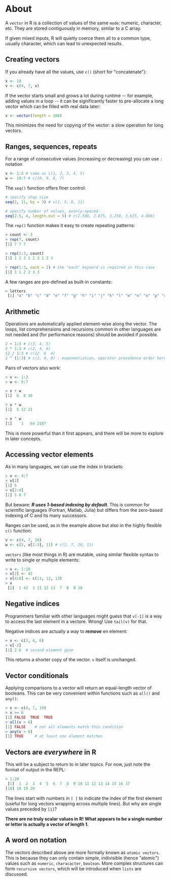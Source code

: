 # About

A `vector` in R is a collection of values of the same `mode`: numeric, character, etc. 
They are stored contiguously in memory, similar to a C array.

If given mixed inputs, R will quietly coerce them all to a common type, usually character, which can lead to unexpected results.

## Creating vectors

If you already have all the values, use `c()` (short for "concatenate"):

```R
x <- 10
v <- c(4, 7, x)
```

If the vector starts small and grows a lot during runtime -- for example, adding values in a loop -- it can be significantly faster to pre-allocate a long vector which can be filled with real data later:

```R
v <- vector(length = 100) 
```

This minimizes the need for copying of the vector: a slow operation for long vectors.

## Ranges, sequences, repeats

For a range of consecutive values (increasing or decreasing) you can use `:` notation

```R
v <- 1:5 # same as c(1, 2, 3, 4, 5)
w <- 10:7 # c(10, 9, 8, 7)
```

The `seq()` function offers finer control:

```R
# specify step size
seq(2, 11, by = 3) # c(2, 5, 8, 11)

# specify number of values, evenly-spaced
seq(2.5, 4, length.out = 5) # c(2.500, 2.875, 3.250, 3.625, 4.000) 
```

The `rep()` function makes it easy to create repeating patterns:

```R
> count <- 3
> rep(7, count)
[1] 7 7 7

> rep(1:3, count)
[1] 1 2 3 1 2 3 1 2 3

> rep(1:3, each = 2) # the "each" keyword is required in this case
[1] 1 1 2 2 3 3
```

A few ranges are pre-defined as built-in constants:

```R
> letters
 [1] "a" "b" "c" "d" "e" "f" "g" "h" "i" "j" "k" "l" "m" "n" "o" "p" "q" "r" "s" "t" "u" "v" "w" "x" "y" "z"
```

## Arithmetic

Operations are automatically applied element-wise along the vector. 
The loops, list comprehensions and recursions common in other languages are not needed and (for performance reasons) should be avoided if possible.

```R
2 + 1:3 # c(3, 4, 5)
2 * 1:3 # c(2, 4, 6)
12 / 1:3 # c(12  6  4)
2 ^ (1:3) # c(2, 4, 8) : exponentiation, operator precedence order here needs ()
```

Pairs of vectors also work:

```R
> v <- 1:3
> w <- 5:7

> v + w
[1]  6  8 10

> v * w
[1]  5 12 21

> v ^ w
[1]    1   64 2187
```

This is more powerful than it first appears, and there will be more to explore in later concepts.

## Accessing vector elements

As in many languages, we can use the index in brackets:

```R
> v <- 4:7
> v[2]
[1] 5
> v[2:4]
[1] 5 6 7
```

But beware: ***R uses 1-based indexing by default***. 
This is common for scientific languages (Fortran, Matlab, Julia) but differs from the zero-based indexing of C and its many successors.

Ranges can be used, as in the example above but also in the highly flexible `c()` function:

```R
v <- c(4, 7, 10)
w <- c(2, v[2:3], 11) # c(2, 7, 10, 11)
```

`vectors` (like most things in R) are mutable, using similar flexible syntax to write to single or multiple elements:

```R
> v <- 1:10
> v[2] <- 42
> v[4:6] <- c(11, 12, 13)
> v
 [1]  1 42  3 11 12 13  7  8  9 10
```

## Negative indices

Programmers familiar with other languages might guess that `v[-1]` is a way to access the last element in a vectore.
Wrong!
Use `tail(v)` for that.

Negative indices are actually a way to ***remove*** en element:

```R
> v <- c(2, 4, 6)
> v[-2]
[1] 2 6  # second element gone
```

This returns a shorter copy of the vector. `v` itself is unchanged.

## Vector conditionals

Applying comparisons to a vector will return an equal-length vector of booleans. 
This can be very convenient within functions such as `all()` and `any()`:

```R
> v <- c(4, 7, 10)
> v >= 6
[1] FALSE  TRUE  TRUE
> all(v > 6)
[1] FALSE    # not all elements match this condition
> any(v > 6)
[1] TRUE     # at least one element matches
```

## Vectors are *everywhere* in R

This will be a subject to return to in later topics. 
For now, just note the format of output in the REPL:

```R
> 1:20
 [1]  1  2  3  4  5  6  7  8  9 10 11 12 13 14 15 16 17
[18] 18 19 20
```

The lines start with numbers in `[ ]` to indicate the index of the first element (useful for long vectors wrapping across multiple lines).
But why are single values preceded by `[1]`?

**There are no truly scalar values in R! What appears to be a single number or letter is actually a vector of length 1.**

## A word on notation

The vectors described above are more formally known as `atomic vectors`. This is because they can only contain simple, indivisible (hence "atomic") values such as `numeric`, `characacter`, `boolean`. More complex structures can form `recursive vectors`, which will be introduced when `lists` are discussed.

